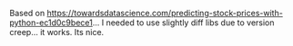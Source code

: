 Based on https://towardsdatascience.com/predicting-stock-prices-with-python-ec1d0c9bece1...
I needed to use slightly diff libs due to version creep...  it works. Its nice. 
